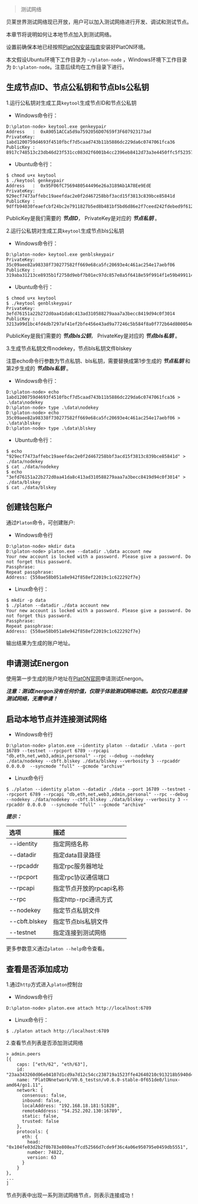> 测试网络

贝莱世界测试网络现已开放，用户可以加入测试网络进行开发、调试和测试节点。

本章节将说明如何让本地节点加入到测试网络。

设置前确保本地已经按照[PlatON安装指南](/zh-cn/basics/[Chinese-Simplified]-安装指南.md)安装好PlatON环境。

本文假设Ubuntu环境下工作目录为 `~/platon-node` ，Windows环境下工作目录为 `D:\platon-node`。注意后续均在工作目录下进行。


## 生成节点ID、节点公私钥和节点bls公私钥

1.运行公私钥对生成工具`keytool`生成节点ID和节点公私钥

- Windows命令行：

```
D:\platon-node> keytool.exe genkeypair
Address   :  0xA9051ACCa5d9a7592056D07659f3F607923173ad
PrivateKey:  1abd1200759d4693f4510fbcf7d5caad743b11b5886dc229da6c0747061fca36
PublicKey :  8917c748513c23db46d23f531cc083d2f6001b4cc2396eb8412d73a3e4450ffc5f5235757abf9873de469498d8cf45f5bb42c215da79d59940e17fcb22dfc127
```

- Ubuntu命令行：

```
$ chmod u+x keytool
$ ./keytool genkeypair
Address   :  0x95F06fC7569480544496e26a3189Ab1A78Ee9EdE
PrivateKey:  929ecf7473affebc19aeefdac2e0f2d467258bbf3acd15f3813c839bce85841d
PublicKey :  9dffb94030feaefcbf24bc2e7911827b5ed8b481bf5bd6d86e2f7ceed242fdebed9f612f0eee6ba7bc2434f93fdde651e99a60766bef6f63e80e6974a0e0450d
```

PublicKey是我们需要的 ***节点ID***， PrivateKey是对应的 ***节点私钥*** 。

2.运行公私钥对生成工具`keytool`生成节点bls公私钥

- Windows命令行：

```
D:\platon-node> keytool.exe genblskeypair
PrivateKey:  35c09aee82a98338f730277582ff669e68ca5fc20693e4c461ac254e17aebf06
PublicKey :  319aba31213ce8935b1f2758d9ebf7b01ec97dc857e8a5f6418e59f9914f1e59b49911446bc8c5383173d7c696a1d204c946ef54bafed9cdd0d1d3c3c12becca7b73f97afd9e30c1814b403d97d5f7f93c65332771491d94ca018e2e256b2314
```

- Ubuntu命令行：

```
$ chmod u+x keytool
$ ./keytool genblskeypair
PrivateKey:  3efd76151a22b272d0aa41da8c413ad310588279aaa7a3becc8419d94c0f3014
PublicKey :  3213a99d1bc4fd4db7297af41ef2bfe456e43ad9a77246c5b584f8a0f772b64d800054e1f9a8ffda4e3b9812c6629109d763e07d8497727a5a4f68fcd3b4f5d6b0b99892bf6f2d974de506246dd377067b4f74d8bd7ef11136bc57b56ebf4c81
```

PublicKey是我们需要的 ***节点bls公钥***， PrivateKey是对应的 ***节点bls私钥*** 。

3.生成节点私钥文件nodekey，节点bls私钥文件blskey

注意echo命令行参数为节点私钥、bls私钥，需要替换成第1步生成的 ***节点私钥*** 和第2步生成的 ***节点bls私钥*** 。

- Windows命令行：

```
D:\platon-node> echo 1abd1200759d4693f4510fbcf7d5caad743b11b5886dc229da6c0747061fca36 > .\data\nodekey
D:\platon-node> type .\data\nodekey
D:\platon-node> echo 35c09aee82a98338f730277582ff669e68ca5fc20693e4c461ac254e17aebf06 > .\data\blskey
D:\platon-node> type .\data\blskey
```

- Ubuntu命令行：

```
$ echo "929ecf7473affebc19aeefdac2e0f2d467258bbf3acd15f3813c839bce85841d" > ./data/nodekey
$ cat ./data/nodekey
$ echo "3efd76151a22b272d0aa41da8c413ad310588279aaa7a3becc8419d94c0f3014" > ./data/blskey
$ cat ./data/blskey
```

## 创建钱包账户

通过`Platon`命令，可创建账户:

- Windows命令行

```
D:\platon-node> mkdir data
D:\platon-node> platon.exe --datadir .\data account new
Your new account is locked with a password. Please give a password. Do not forget this password.
Passphrase:
Repeat passphrase:
Address: {550ae58b051a8e942f858ef22019c1c622292f7e}
```

- Linux命令行：

```
$ mkdir -p data
$ ./platon --datadir ./data account new
Your new account is locked with a password. Please give a password. Do not forget this password.
Passphrase:
Repeat passphrase:
Address: {550ae58b051a8e942f858ef22019c1c622292f7e}
```

输出结果为生成的账户地址。

## 申请测试Energon

使用第一步生成的账户地址在[PlatON官网](https://developer.platon.network/#/energon?lang=zh)申请测试Energon。

***注意：测试Energon没有任何价值，仅限于体验测试网络功能。如仅仅只是连接测试网络，无需申请！***


## 启动本地节点并连接测试网络
 
- Windows命令行

```
D:\platon-node> platon.exe --identity platon --datadir .\data --port 16789 --testnet --rpcport 6789 --rpcapi "db,eth,net,web3,admin,personal" --rpc --debug --nodekey ./data/nodekey --cbft.blskey ./data/blskey --verbosity 3 --rpcaddr 0.0.0.0  --syncmode "full" --gcmode "archive" 
```

- Linux命令行

```
$ ./platon --identity platon --datadir ./data --port 16789 --testnet --rpcport 6789 --rpcapi "db,eth,net,web3,admin,personal" --rpc --debug --nodekey ./data/nodekey --cbft.blskey ./data/blskey --verbosity 3 --rpcaddr 0.0.0.0  --syncmode "full" --gcmode "archive" 
```

***提示：***

| 选项         | 描述                     |
|:------------ |:------------------------ |
| --identity   | 指定网络名称             |
| --datadir    | 指定data目录路径         |
| --rpcaddr    | 指定rpc服务器地址        |
| --rpcport    | 指定rpc协议通信端口      |
| --rpcapi     | 指定节点开放的rpcapi名称 |
| --rpc        | 指定http-rpc通讯方式     |
| --nodekey    | 指定节点私钥文件         |
| --cbft.blskey| 指定节点bls私钥文件      |
| --testnet    | 指定连接到测试网络          |

更多参数意义通过`platon --help`命令查看。

## 查看是否添加成功

1.通过`http`方式进入`platon`控制台

- Windows命令行

```
D:\platon-node> platon.exe attach http://localhost:6789
```

- Linux命令行：

```
$ ./platon attach http://localhost:6789
```


2.查看节点列表是否添加测试网络

```
> admin.peers
[{
    caps: ["eth/62", "eth/63"],
    id: "23aa343260d06e04107d1cd9a7d12c54cc238719a1523ffe42640210c913218b5940d41511c5adb716da38844a85cdab8b7db0600d242e24168d7df10aebd324",
    name: "PlatONnetwork/V0.6_testsn/v0.6.0-stable-0f651de0/linux-amd64/go1.11",
    network: {
      consensus: false,
      inbound: false,
      localAddress: "192.168.18.181:51828",
      remoteAddress: "54.252.202.130:16789",
      static: false,
      trusted: false
    },
    protocols: {
      eth: {
        head: "0x104fe03d2b2f0b783e808ea7fcd52566d7cde9f36c4a06e950795e0459db5551",
        number: 74822,
        version: 63
      }
    }
},
...
]
```

节点列表中出现一系列测试网络节点，则表示连接成功！